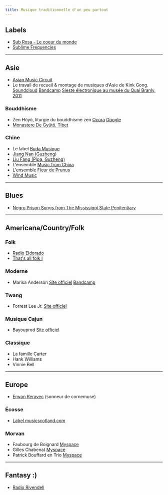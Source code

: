 ```yaml
---
title: Musique traditionnelle d'un peu partout
---
```


## Labels

- [Sub Rosa - Le coeur du monde](http://www.subrosa.net/en/catalogue/le-coeur-du-monde.html)
- [Sublime Frequencies](http://www.forcedexposure.com/Labels/SUBLIME.FREQUENCIES.html)

---

## Asie

* [Asian Music Circuit](http://www.amc.org.uk/)
* Le travail de recueil & montage de musiques d'Asie de Kink Gong.
	[Soundcloud](https://soundcloud.com/kinkgong)
	[Bandcamp](http://kinkgong.bandcamp.com/)
	[Sieste électronique au musée du Quai Branly, 2011](http://www.official.fm/tracks/2aWg)

### Bouddhisme

* Zen Hôyô, liturgie du bouddhisme zen
	[Ocora](http://sites.radiofrance.fr/radiofrance/kiosque/fiche.php?id=1839)
	[Google](https://www.google.fr/?#q=Zen+H%C3%B4y%C3%B4%2C+liturgie+du+bouddhisme+zen)
* [Monastere De Gyütö, Tibet](https://www.youtube.com/watch?v=xB8GTbKDrhA)

### Chine

* Le label [Buda Musique](http://www.budamusique.com/)
* [Jiang Nan (Guzheng)](http://www.jiangnan-cithare.fr/)
* [Liu Fang (Pipa, Guzheng)](http://www.philmultic.com/)
* L'ensemble [Music from China](http://www.musicfromchina.org/)
* L'ensemble [Fleur de Prunus](http://www.amazon.fr/Fleur-de-Prunus/e/B001LHJRQE/ref=sr_ntt_srch_lnk_3?qid=1433446530&sr=1-3)
* [Wind Music](http://www.windmusic.com.tw/en/index.asp)

---

## Blues

- [Negro Prison Songs from The Mississippi State Penitentiary](https://archive.org/details/negroprisonsongs)

---

## Americana/Country/Folk

### Folk

- [Radio Eldorado](http://www.radio-eldorado.fr/)
- [That's all folk !](http://thatsallfolk.free.fr/)

### Moderne

* Marisa Anderson
  [Site officiel](http://marisaandersonmusic.com/)
  [Bandcamp](http://marisaanderson.bandcamp.com/)

### Twang

* Forrest Lee Jr.
  [Site officiel](http://waverlymusicdistributors.com/ForrestLee/index.php/)

### Musique Cajun

* Bayouprod
  [Site officiel](http://www.bayouprod.com/fr/)

### Classique

* La famille Carter
* Hank Williams
* Vinnie Bell

---

## Europe

- [Erwan Keravec](http://www.erwan-keravec.eu/) (sonneur de cornemuse)

### Écosse

- [Label musicscotland.com](http://www.musicscotland.com/cd/index.html)

### Morvan

* Faubourg de Boignard
  [Myspace](https://myspace.com/faubourgdeboignard)
* Gilles Chabenat
  [Myspace](https://myspace.com/gilleschabenat)
* Patrick Bouffard en Trio
  [Myspace](https://myspace.com/patrickbouffardentrio)

---

## Fantasy :)

- [Radio Rivendell](https://www.radiorivendell.com/)

